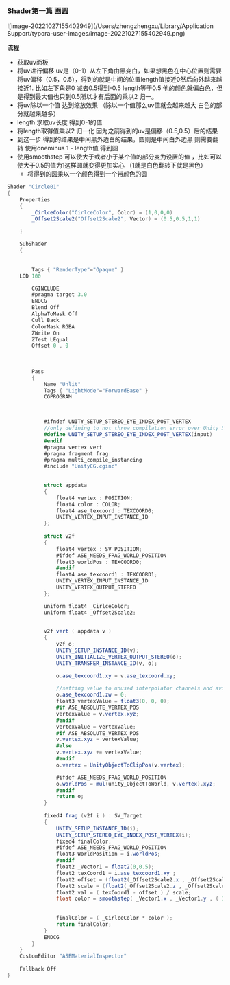 ### Shader第一篇 画圆

![image-20221027155402949](/Users/zhengzhengxu/Library/Application Support/typora-user-images/image-20221027155402949.png)

**流程**

-  获取uv面板
- 将uv进行偏移 uv是（0-1）从左下角由黑变白，如果想黑色在中心位置则需要将uv偏移（0.5，0.5），得到的就是中间的位置length值接近0然后向外越来越接近1. 比如左下角是0 减去0.5得到-0.5 length等于0.5 他的颜色就偏白色，但是得到最大值也只到0.5所以才有后面的乘以2 归一。
- 将uv除以一个值 达到缩放效果 （除以一个值那么uv值就会越来越大 白色的部分就越来越多）
- length 求取uv长度 得到0-1的值
- 将length取得值乘以2 归一化 因为之前得到的uv是偏移（0.5,0.5）后的结果
- 到这一步 得到的结果是中间黑外边白的结果，圆则是中间白外边黑 则需要翻转 使用oneminus 1 - length值 得到圆
- 使用smoothstep 可以使大于或者小于某个值的部分变为设置的值 ，比如可以使大于0.5的值为1这样圆就变得更加实心 （1就是白色翻转下就是黑色）
  - 将得到的圆乘以一个颜色得到一个带颜色的圆



```c#
Shader "Circle01"
{
	Properties
	{
		_CirlceColor("CirlceColor", Color) = (1,0,0,0)
		_Offset2Scale2("Offset2Scale2", Vector) = (0.5,0.5,1,1)

	}
	
	SubShader
	{
		
		
		Tags { "RenderType"="Opaque" }
	LOD 100

		CGINCLUDE
		#pragma target 3.0
		ENDCG
		Blend Off
		AlphaToMask Off
		Cull Back
		ColorMask RGBA
		ZWrite On
		ZTest LEqual
		Offset 0 , 0
		
		
		
		Pass
		{
			Name "Unlit"
			Tags { "LightMode"="ForwardBase" }
			CGPROGRAM

			

			#ifndef UNITY_SETUP_STEREO_EYE_INDEX_POST_VERTEX
			//only defining to not throw compilation error over Unity 5.5
			#define UNITY_SETUP_STEREO_EYE_INDEX_POST_VERTEX(input)
			#endif
			#pragma vertex vert
			#pragma fragment frag
			#pragma multi_compile_instancing
			#include "UnityCG.cginc"
			

			struct appdata
			{
				float4 vertex : POSITION;
				float4 color : COLOR;
				float4 ase_texcoord : TEXCOORD0;
				UNITY_VERTEX_INPUT_INSTANCE_ID
			};
			
			struct v2f
			{
				float4 vertex : SV_POSITION;
				#ifdef ASE_NEEDS_FRAG_WORLD_POSITION
				float3 worldPos : TEXCOORD0;
				#endif
				float4 ase_texcoord1 : TEXCOORD1;
				UNITY_VERTEX_INPUT_INSTANCE_ID
				UNITY_VERTEX_OUTPUT_STEREO
			};

			uniform float4 _CirlceColor;
			uniform float4 _Offset2Scale2;

			
			v2f vert ( appdata v )
			{
				v2f o;
				UNITY_SETUP_INSTANCE_ID(v);
				UNITY_INITIALIZE_VERTEX_OUTPUT_STEREO(o);
				UNITY_TRANSFER_INSTANCE_ID(v, o);

				o.ase_texcoord1.xy = v.ase_texcoord.xy;
				
				//setting value to unused interpolator channels and avoid initialization warnings
				o.ase_texcoord1.zw = 0;
				float3 vertexValue = float3(0, 0, 0);
				#if ASE_ABSOLUTE_VERTEX_POS
				vertexValue = v.vertex.xyz;
				#endif
				vertexValue = vertexValue;
				#if ASE_ABSOLUTE_VERTEX_POS
				v.vertex.xyz = vertexValue;
				#else
				v.vertex.xyz += vertexValue;
				#endif
				o.vertex = UnityObjectToClipPos(v.vertex);

				#ifdef ASE_NEEDS_FRAG_WORLD_POSITION
				o.worldPos = mul(unity_ObjectToWorld, v.vertex).xyz;
				#endif
				return o;
			}
			
			fixed4 frag (v2f i ) : SV_Target
			{
				UNITY_SETUP_INSTANCE_ID(i);
				UNITY_SETUP_STEREO_EYE_INDEX_POST_VERTEX(i);
				fixed4 finalColor;
				#ifdef ASE_NEEDS_FRAG_WORLD_POSITION
				float3 WorldPosition = i.worldPos;
				#endif
				float2 _Vector1 = float2(0,0.5);
				float2 texCoord1 = i.ase_texcoord1.xy ;
				float2 offset = (float2(_Offset2Scale2.x , _Offset2Scale2.y));
				float2 scale = (float2(_Offset2Scale2.z , _Offset2Scale2.w));
                float2 val = ( texCoord1 - offset ) / scale;
				float color = smoothstep( _Vector1.x , _Vector1.y , ( 1.0 - ( length( val ) * 2.0 ) ));
				
				
				finalColor = ( _CirlceColor * color );
				return finalColor;
			}
			ENDCG
		}
	}
	CustomEditor "ASEMaterialInspector"
	
	Fallback Off
}
```

